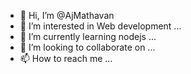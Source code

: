 - 👋 Hi, I’m @AjMathavan
- 👀 I’m interested in Web development ...
- 🌱 I’m currently learning nodejs  ...
- 💞️ I’m looking to collaborate on  ...
- 📫 How to reach me ...

<!---
AjMathavan/AjMathavan is a ✨ special ✨ repository because its `README.md` (this file) appears on your GitHub profile.
You can click the Preview link to take a look at your changes.
--->
